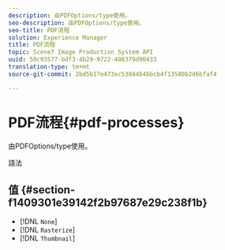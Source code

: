 ```yaml
---
description: 由PDFOptions/type使用。
seo-description: 由PDFOptions/type使用。
seo-title: PDF流程
solution: Experience Manager
title: PDF流程
topic: Scene7 Image Production System API
uuid: 50c93577-bdf3-4b29-9722-408379d90433
translation-type: tm+mt
source-git-commit: 2bd5b17e473ec53844b4bbcb4f13580b2d6bfaf4

---
```



# PDF流程{#pdf-processes}

由PDFOptions/type使用。

語法

## 值 {#section-f1409301e39142f2b97687e29c238f1b}

* [!DNL `None`]
* [!DNL `Rasterize`]
* [!DNL `Thumbnail`]

